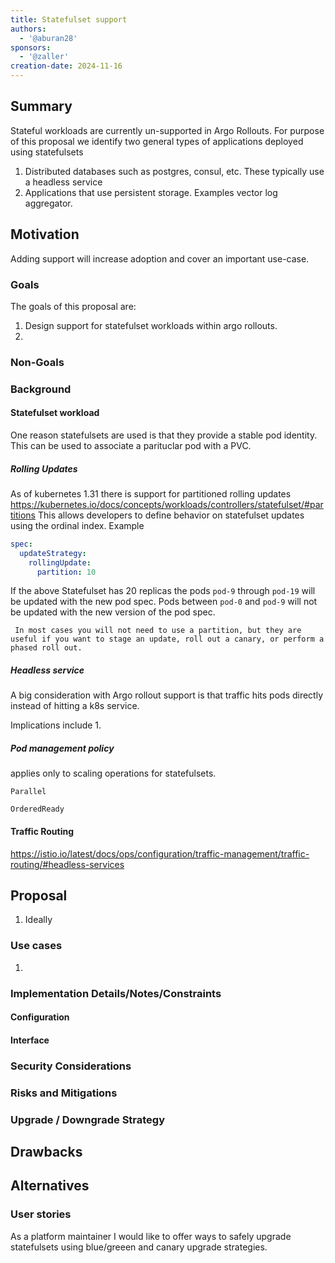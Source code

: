 ```yaml
---
title: Statefulset support
authors:
  - '@aburan28'
sponsors:
  - '@zaller'
creation-date: 2024-11-16
---
```


## Summary
Stateful workloads are currently un-supported in Argo Rollouts. 
For purpose of this proposal we identify two general types of applications deployed using statefulsets

1. Distributed databases such as postgres, consul, etc. These typically use a headless service  
2. Applications that use persistent storage. Examples vector log aggregator. 




## Motivation
Adding support will increase adoption and cover an important use-case. 

### Goals

The goals of this proposal are:
1. Design support for statefulset workloads within argo rollouts. 
2. 



### Non-Goals



### Background 

#### Statefulset workload
One reason statefulsets are used is that they provide a stable pod identity. This can be used to associate a parituclar pod with a PVC. 


##### Rolling Updates 

As of kubernetes 1.31 there is support for partitioned rolling updates https://kubernetes.io/docs/concepts/workloads/controllers/statefulset/#partitions 
This allows developers to define behavior on statefulset updates using the ordinal index. 
Example 

```yaml
spec:
  updateStrategy:
    rollingUpdate:
      partition: 10
```

If the above Statefulset has 20 replicas the pods `pod-9` through `pod-19` will be updated with the new pod spec. Pods between `pod-0` and `pod-9` will not be updated with the new version of the pod spec.  


``` In most cases you will not need to use a partition, but they are useful if you want to stage an update, roll out a canary, or perform a phased roll out.```



##### Headless service 
A big consideration with Argo rollout support is that traffic hits pods directly instead of hitting a k8s service. 

Implications include
1. 


##### Pod management policy

applies only to scaling operations for statefulsets. 

`Parallel` 

`OrderedReady`


#### Traffic Routing

https://istio.io/latest/docs/ops/configuration/traffic-management/traffic-routing/#headless-services 



## Proposal

1. Ideally 


### Use cases

1. 

### Implementation Details/Notes/Constraints

#### Configuration


#### Interface


### Security Considerations


### Risks and Mitigations

### Upgrade / Downgrade Strategy

## Drawbacks


## Alternatives


### User stories

As a platform maintainer I would like to offer ways to safely upgrade statefulsets using blue/greeen and canary upgrade strategies. 
